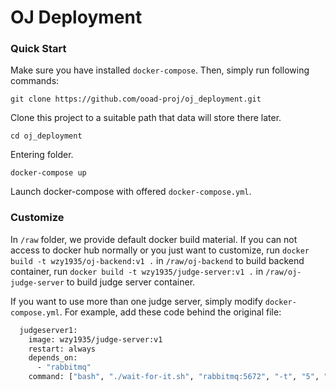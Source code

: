 # OJ Deployment

### Quick Start

Make sure you have installed `docker-compose`. Then, simply run following commands:

`git clone https://github.com/ooad-proj/oj_deployment.git`

Clone this project to a suitable path that data will store there later.

`cd oj_deployment`

Entering folder.

`docker-compose up`

Launch docker-compose with offered `docker-compose.yml`.



### Customize

In `/raw` folder, we provide default docker build material. If you can not access to docker hub normally or you just want to customize, run `docker build -t wzy1935/oj-backend:v1 .` in `/raw/oj-backend` to build backend container, run `docker build -t wzy1935/judge-server:v1 .` in `/raw/oj-judge-server` to build judge server container.

If you want to use more than one judge server, simply modify `docker-compose.yml`. For example, add these code behind the original file:

```dockerfile
  judgeserver1:
    image: wzy1935/judge-server:v1
    restart: always
    depends_on:
      - "rabbitmq"
    command: ["bash", "./wait-for-it.sh", "rabbitmq:5672", "-t", "5", "--", "java", "-jar", "oj_judge_server.jar"]
```

